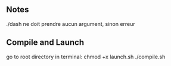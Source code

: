 ## Notes
./dash ne doit prendre aucun argument, sinon erreur
## Compile and Launch
go to root directory
in terminal: 
chmod +x launch.sh
./compile.sh

## 
